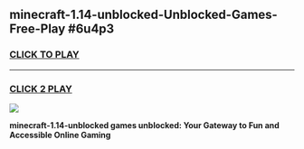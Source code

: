 
## minecraft-1.14-unblocked-Unblocked-Games-Free-Play #6u4p3
<h3>
<a href="https://us.freeplayer.one?title=minecraft-1.14-unblocked&ref=9M">CLICK TO PLAY</a></h3>
<hr>

<h3>
<a href="https://us.freeplayer.one?title=minecraft-1.14-unblocked&ref=9M">CLICK 2 PLAY</a>
  
</h3>

<a href="https://us.freeplayer.one?title=minecraft-1.14-unblocked&ref=9M"><img src="https://clearcache.store/games.png"></a>


**minecraft-1.14-unblocked games unblocked: Your Gateway to Fun and Accessible Online Gaming**
